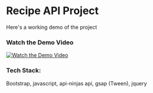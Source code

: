 # Recipe API Project
Here's a working demo of the project
### Watch the Demo Video

[![Watch the Demo Video](https://img.youtube.com/vi/zE5XIFTAet8/maxresdefault.jpg)](https://youtu.be/zE5XIFTAet8)


### Tech Stack:
Bootstrap, javascript, api-ninjas api, gsap (Tween), jquery